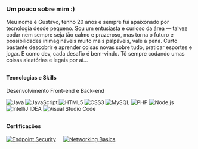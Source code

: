 ### Um pouco sobre mim :)

Meu nome é Gustavo, tenho 20 anos e sempre fui apaixonado por tecnologia desde pequeno. Sou um entusiasta e curioso da área — talvez codar nem sempre seja tão calmo e prazeroso, mas torna o futuro e possibilidades inimagináveis muito mais palpáveis, vale a pena. Curto bastante descobrir e aprender coisas novas sobre tudo, praticar esportes e jogar. E como dev, cada desafio é bem-vindo. Tô sempre codando umas coisas aleatórias e legais por aí...

##

#### Tecnologias e Skills  
Desenvolvimento Front-end e Back-end  

![Java](https://img.shields.io/badge/Java-ED8B00?style=for-the-badge&logo=java&logoColor=white)
![JavaScript](https://img.shields.io/badge/JavaScript-F7DF1E?style=for-the-badge&logo=javascript&logoColor=black)
![HTML5](https://img.shields.io/badge/HTML5-E34F26?style=for-the-badge&logo=html5&logoColor=white)
![CSS3](https://img.shields.io/badge/CSS3-1572B6?style=for-the-badge&logo=css3&logoColor=white)
![MySQL](https://img.shields.io/badge/MySQL-4479A1?style=for-the-badge&logo=mysql&logoColor=white)
![PHP](https://img.shields.io/badge/PHP-777BB4?style=for-the-badge&logo=php&logoColor=white)
![Node.js](https://img.shields.io/badge/Node.js-339933?style=for-the-badge&logo=nodedotjs&logoColor=white)
![IntelliJ IDEA](https://img.shields.io/badge/IntelliJIDEA-000000?style=for-the-badge&logo=intellijidea&logoColor=white)
![Visual Studio Code](https://img.shields.io/badge/VSCode-007ACC?style=for-the-badge&logo=visualstudiocode&logoColor=white)

##

#### Certificações  

[![Endpoint Security](https://images.credly.com/size/110x110/images/0ca5f542-fb5e-4a22-9b7a-c1a1ce4c3db7/EndpointSecurity.png)](https://www.credly.com/badges/40191787-f228-436d-97a5-a65c3bfcea2b/public_url) &nbsp;&nbsp;&nbsp;
[![Networking Basics](https://images.credly.com/size/110x110/images/5bdd6a39-3e03-4444-9510-ecff80c9ce79/image.png)](https://www.credly.com/badges/5d1b9ce5-25ca-4212-bddc-e771116c6a99/public_url)
